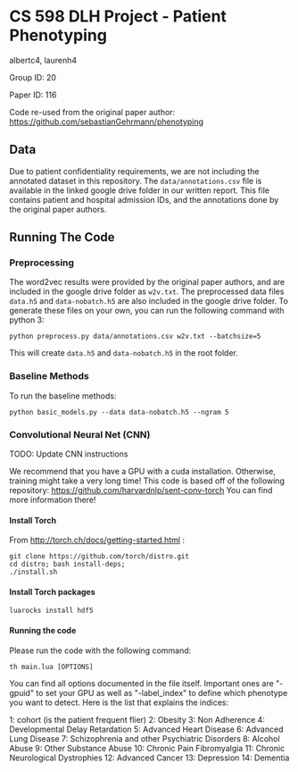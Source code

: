 # CS 598 DLH Project - Patient Phenotyping

albertc4, laurenh4

Group ID: 20

Paper ID: 116

Code re-used from the original paper author: https://github.com/sebastianGehrmann/phenotyping

## Data

Due to patient confidentiality requirements, we are not including the annotated dataset in this repository. The `data/annotations.csv` file is available in the linked google drive folder in our written report. This file contains patient and hospital admission IDs, and the annotations done by the original paper authors.

## Running The Code

### Preprocessing

The word2vec results were provided by the original paper authors, and are included in the google drive folder as `w2v.txt`. The preprocessed data files `data.h5` and `data-nobatch.h5` are also included in the google drive folder. To generate these files on your own, you can run the following command with python 3:

```
python preprocess.py data/annotations.csv w2v.txt --batchsize=5
```

This will create `data.h5` and `data-nobatch.h5` in the root folder.

### Baseline Methods

To run the baseline methods:

```
python basic_models.py --data data-nobatch.h5 --ngram 5
```

### Convolutional Neural Net (CNN)

TODO: Update CNN instructions

We recommend that you have a GPU with a cuda installation. Otherwise, training might take
a very long time! This code is based off of the following repository:
https://github.com/harvardnlp/sent-conv-torch
You can find more information there!

#### Install Torch

From http://torch.ch/docs/getting-started.html :

```
git clone https://github.com/torch/distro.git
cd distro; bash install-deps;
./install.sh
```

#### Install Torch packages

    luarocks install hdf5

#### Running the code

Please run the code with the following command:

```
th main.lua [OPTIONS]
```

You can find all options documented in the file itself.
Important ones are "-gpuid" to set your GPU as well as "-label_index" to define
which phenotype you want to detect. Here is the list that explains the indices:

1: cohort (is the patient frequent flier)
2: Obesity
3: Non Adherence
4: Developmental Delay Retardation
5: Advanced Heart Disease
6: Advanced Lung Disease
7: Schizophrenia and other Psychiatric Disorders
8: Alcohol Abuse
9: Other Substance Abuse
10: Chronic Pain Fibromyalgia
11: Chronic Neurological Dystrophies
12: Advanced Cancer
13: Depression
14: Dementia
